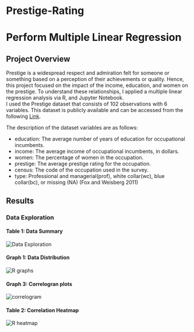 # Prestige-Rating
# Perform Multiple Linear Regression
## Project Overview
Prestige is a widespread respect and admiration felt for someone or something based on a perception of their achievements or quality. Hence, this project focused on the impact of the income, education, and women on the prestige. To understand these relationships, I applied a multiple linear regression analysis via R, and Jupyter Notebook. </br>
I used the Prestige dataset that consists of 102 observations with 6 variables. This dataset is publicly available and can be accessed from the following [Link](http://socserv.socsci.mcmaster.ca/jfox/books/Companion/data/Prestige.txt). </br>

The description of the dataset variables are as follows:
- education: 
The average number of years of education for occupational incumbents.
- income: 
The average income of occupational incumbents, in dollars.
- women: 
The percentage of women in the occupation.
- prestige:
The average prestige rating for the occupation.
- census: 
The code of the occupation used in the survey.
- type: 
Professional and managerial(prof), white collar(wc), blue collar(bc), or missing (NA) (Fox and Weisberg 2011) </br>
## Results
### Data Exploration 
#### Table 1: Data Summary
![Data Exploration](https://user-images.githubusercontent.com/34750363/178194797-8625ebb6-7169-4ec0-846d-a8adb1cfebaf.png)

#### Graph 1: Data Distribution
![R graphs](https://user-images.githubusercontent.com/34750363/178195082-8a50ac77-4ec6-4405-bc4b-18a5f5d3a342.png)

#### Graph 3: Correlogran plots
![correlogram](https://user-images.githubusercontent.com/34750363/178195315-96c089e2-56fa-41ed-9199-b06e723c729d.jpg)

#### Table 2: Correlation Heatmap
![R heatmap](https://user-images.githubusercontent.com/34750363/178195669-bd468293-e3a9-47ca-828c-2f2a389671f2.png)

